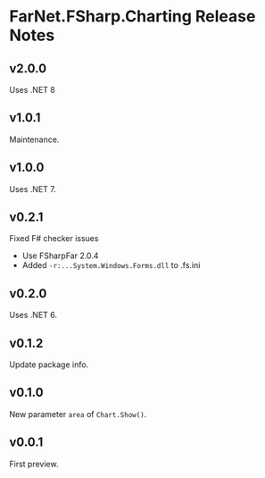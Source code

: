 # FarNet.FSharp.Charting Release Notes

## v2.0.0

Uses .NET 8

## v1.0.1

Maintenance.

## v1.0.0

Uses .NET 7.

## v0.2.1

Fixed F# checker issues

- Use FSharpFar 2.0.4
- Added `-r:...System.Windows.Forms.dll` to .fs.ini

## v0.2.0

Uses .NET 6.

## v0.1.2

Update package info.

## v0.1.0

New parameter `area` of `Chart.Show()`.

## v0.0.1

First preview.
